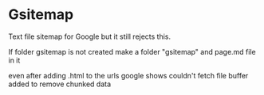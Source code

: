 # Gsitemap
Text file sitemap for Google but it still rejects this.

If folder gsitemap is not created make a folder "gsitemap" and page.md file in it

even after adding .html to the urls google shows couldn't fetch
file buffer added to remove chunked data

